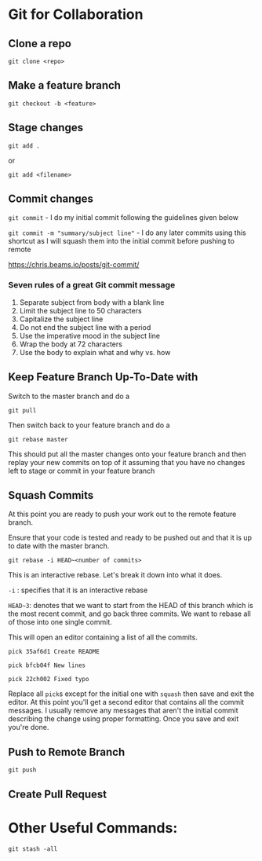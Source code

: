 # Git for Collaboration
## Clone a repo
`git clone <repo>`

## Make a feature branch
`git checkout -b <feature>`

## Stage changes
`git add .`

or

`git add <filename>`

## Commit changes
`git commit`  -  I do my initial commit following the guidelines given below

`git commit -m "summary/subject line"` - I do any later commits using this shortcut as I will squash them into the initial commit before pushing to remote

https://chris.beams.io/posts/git-commit/

### Seven rules of a great Git commit message

1. Separate subject from body with a blank line
2. Limit the subject line to 50 characters
3. Capitalize the subject line
4. Do not end the subject line with a period
5. Use the imperative mood in the subject line
6. Wrap the body at 72 characters
7. Use the body to explain what and why vs. how

## Keep Feature Branch Up-To-Date with 
Switch to the master branch and do a

`git pull`

Then switch back to your feature branch and do a 

`git rebase master`

This should put all the master changes onto your feature branch and then replay your new commits on top of it assuming that you have no changes left to stage or commit in your feature branch

## Squash Commits

At this point you are ready to push your work out to the remote feature branch.

Ensure that your code is tested and ready to be pushed out and that it is up to date with the master branch.

`git rebase -i HEAD~<number of commits>`

This is an interactive rebase.  Let's break it down into what it does.

`-i` : specifies that it is an interactive rebase

`HEAD~3`: denotes that we want to start from the HEAD of this branch which is the most recent commit, and go back three commits.  We want to rebase all of those into one single commit.

This will open an editor containing a list of all the commits.

`pick 35af6d1 Create README`

`pick bfcb04f New lines`

`pick 22ch002 Fixed typo`

Replace all `pick`s except for the initial one with `squash` then save and exit the editor.
At this point you'll get a second editor that contains all the commit messages.  I usually remove any messages that aren't the initial commit describing the change using proper formatting.  Once you save and exit you're done.


## Push to Remote Branch

`git push`

## Create Pull Request



# Other Useful Commands:

`git stash -all`